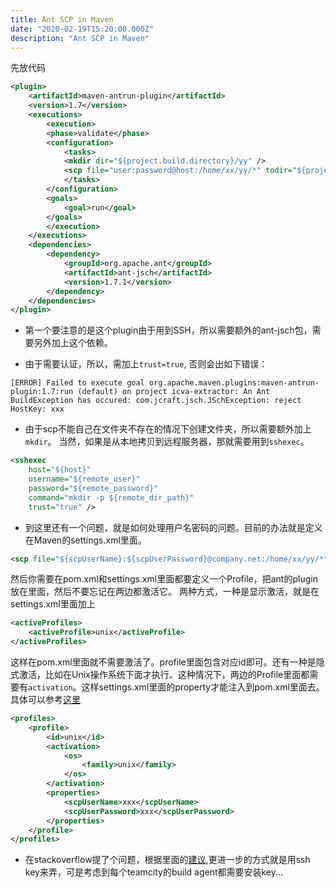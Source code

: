 ```yaml
---
title: Ant SCP in Maven
date: "2020-02-19T15:20:00.000Z"
description: "Ant SCP in Maven"
---
```


先放代码

```xml
<plugin>
    <artifactId>maven-antrun-plugin</artifactId>
    <version>1.7</version>
    <executions>
        <execution>
        <phase>validate</phase>
        <configuration>
            <tasks>
            <mkdir dir="${project.build.directory}/yy" />		              
            <scp file="user:password@host:/home/xx/yy/*" todir="${project.build.directory}/yy" trust="yes"/>
            </tasks>
        </configuration>
        <goals>
            <goal>run</goal>
        </goals>
        </execution>
    </executions>
    <dependencies>
        <dependency>
            <groupId>org.apache.ant</groupId>
            <artifactId>ant-jsch</artifactId>
            <version>1.7.1</version>
        </dependency>
    </dependencies>
</plugin>	
```

* 第一个要注意的是这个plugin由于用到SSH，所以需要额外的ant-jsch包，需要另外加上这个依赖。

* 由于需要认证，所以，需加上`trust=true`, 否则会出如下错误：

```
[ERROR] Failed to execute goal org.apache.maven.plugins:maven-antrun-plugin:1.7:run (default) on project icva-extractor: An Ant BuildException has occured: com.jcraft.jsch.JSchException: reject HostKey: xxx
```

* 由于scp不能自己在文件夹不存在的情况下创建文件夹，所以需要额外加上`mkdir`。 当然，如果是从本地拷贝到远程服务器，那就需要用到`sshexec`。

```xml
<sshexec
    host="${host}"
    username="${remote_user}"
    password="${remote_password}"
    command="mkdir -p ${remote_dir_path}"
    trust="true" />
```

* 到这里还有一个问题，就是如何处理用户名密码的问题。目前的办法就是定义在Maven的settings.xml里面。

```xml
<scp file="${scpUserName}:${scpUserPassword}@company.net:/home/xx/yy/*" todir="${project.build.directory}/yy" trust="yes"/>
```

然后你需要在pom.xml和settings.xml里面都要定义一个Profile，把ant的plugin放在里面，然后不要忘记在两边都激活它。 两种方式，一种是显示激活，就是在settings.xml里面加上

```xml
<activeProfiles>
    <activeProfile>unix</activeProfile>
</activeProfiles>
```
这样在pom.xml里面就不需要激活了。profile里面包含对应id即可。还有一种是隐式激活，比如在Unix操作系统下面才执行。这种情况下，两边的Profile里面都需要有`activation`。这样settings.xml里面的property才能注入到pom.xml里面去。 具体可以参考[这里](https://maven.apache.org/examples/injecting-properties-via-settings.html)

```xml
<profiles>
    <profile>
        <id>unix</id>
        <activation>
            <os>
                <family>unix</family>
            </os>			
        </activation>
        <properties>
            <scpUserName>xxx</scpUserName>
            <scpUserPassword>xxx</scpUserPassword>
        </properties>
    </profile>
</profiles>	
```

* 在stackoverflow提了个问题，根据里面的[建议](https://stackoverflow.com/questions/60325368/whats-the-best-way-to-store-username-password-for-ant-scp-task),更进一步的方式就是用ssh key来弄，可是考虑到每个teamcity的build agent都需要安装key...